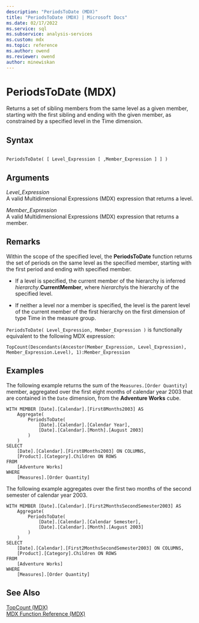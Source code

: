 ```yaml
---
description: "PeriodsToDate (MDX)"
title: "PeriodsToDate (MDX) | Microsoft Docs"
ms.date: 02/17/2022
ms.service: sql
ms.subservice: analysis-services
ms.custom: mdx
ms.topic: reference
ms.author: owend
ms.reviewer: owend
author: minewiskan
---
```

# PeriodsToDate (MDX)


  Returns a set of sibling members from the same level as a given member, starting with the first sibling and ending with the given member, as constrained by a specified level in the Time dimension.  
  
## Syntax  
  
```  
  
PeriodsToDate( [ Level_Expression [ ,Member_Expression ] ] )  
```  
  
## Arguments  
 *Level_Expression*  
 A valid Multidimensional Expressions (MDX) expression that returns a level.  
  
 *Member_Expression*  
 A valid Multidimensional Expressions (MDX) expression that returns a member.  
  
## Remarks  
 Within the scope of the specified level, the **PeriodsToDate** function returns the set of periods on the same level as the specified member, starting with the first period and ending with specified member.  
  
-   If a level is specified, the current member of the hierarchy is inferred *hierarchy*.**CurrentMember**, where *hierarchy*is the hierarchy of the specified level.  
  
-   If neither a level nor a member is specified, the level is the parent level of the current member of the first hierarchy on the first dimension of type Time  in the measure group.  
  
 `PeriodsToDate( Level_Expression, Member_Expression )` is functionally equivalent to the following MDX expression:  
  
 `TopCount(Descendants(Ancestor(Member_Expression, Level_Expression), Member_Expression.Level), 1):Member_Expression`  
  
## Examples  
 The following example returns the sum of the `Measures.[Order Quantity]` member, aggregated over the first eight months of calendar year 2003 that are contained in the `Date` dimension, from the **Adventure Works** cube.  
  
```  
WITH MEMBER [Date].[Calendar].[First8Months2003] AS  
    Aggregate(  
        PeriodsToDate(  
            [Date].[Calendar].[Calendar Year],   
            [Date].[Calendar].[Month].[August 2003]  
        )  
    )  
SELECT   
    [Date].[Calendar].[First8Months2003] ON COLUMNS,  
    [Product].[Category].Children ON ROWS  
FROM  
    [Adventure Works]  
WHERE  
    [Measures].[Order Quantity]  
```  
  
 The following example aggregates over the first two months of the second semester of calendar year 2003.  
  
```  
WITH MEMBER [Date].[Calendar].[First2MonthsSecondSemester2003] AS  
    Aggregate(  
        PeriodsToDate(  
            [Date].[Calendar].[Calendar Semester],   
            [Date].[Calendar].[Month].[August 2003]  
        )  
    )  
SELECT   
    [Date].[Calendar].[First2MonthsSecondSemester2003] ON COLUMNS,  
    [Product].[Category].Children ON ROWS  
FROM  
    [Adventure Works]  
WHERE  
    [Measures].[Order Quantity]  
```  
  
## See Also  
 [TopCount &#40;MDX&#41;](../mdx/topcount-mdx.md)   
 [MDX Function Reference &#40;MDX&#41;](../mdx/mdx-function-reference-mdx.md)  
  
  
